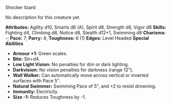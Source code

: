 Shocker lizard

No description for this creature yet.

**Attributes:** Agility d10, Smarts d6 (A), Spirit d8, Strength d6,
Vigor d8
**Skills:** Fighting d4, Climbing d8, Notice d8, Stealth d12+1, Swimming
d8
**Charisma:** -; **Pace:** 7; **Parry:** 4; **Toughness:** 6 (1)
**Edges:** Level Headed
**Special Abilities**
- **Armour +1:** Green scales.
- **Bite:** Str+d4.
- **Low Light Vision:** No penalties for dim or dark lighting.
- **Darkvision:** No vision penalties for darkness (range 12").
- **Wall Walker:** Can automatically move across vertical or inverted
surfaces with Pace 5".
- **Natural Swimmer:** Swimming Pace of 5", and +2 to resist drowning.
- **Immunity:** Electricity.
- **Size -1:** Reduces Toughness by -1.

